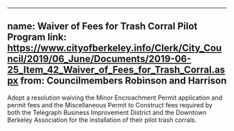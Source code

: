 
---
name: Waiver of Fees for Trash Corral Pilot Program
link: https://www.cityofberkeley.info/Clerk/City_Council/2019/06_June/Documents/2019-06-25_Item_42_Waiver_of_Fees_for_Trash_Corral.aspx
from: Councilmembers Robinson and Harrison
---

Adopt a resolution waiving the Minor Encroachment Permit application and permit fees and the Miscellaneous Permit to Construct fees required by both the Telegraph Business Improvement District and the Downtown Berkeley Association for the installation of their pilot trash corrals.
